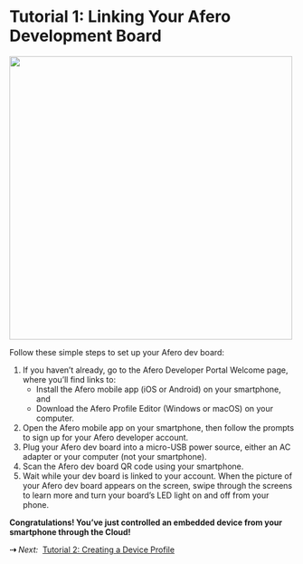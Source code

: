 # Tutorial 1: Linking Your Afero Development Board

<img src="../img/OOBEMod_fr_board.png" width="500" style="vertical-align:middle;margin:0px 0px;border:none">

Follow these simple steps to set up your Afero dev board:

<ol class="af-ol">
	<li>If you haven’t already, go to the Afero Developer Portal Welcome page, where you’ll find links to:
		<ul class="af-ul-2">
			<li>Install the Afero mobile app (iOS or Android) on your smartphone, and</li>
			<li>Download the Afero Profile Editor (Windows or macOS) on your computer.</li>
		</ul>
<!--		<p>There’s also a “quick link” to the Hardware Products page for ordering Afero hardware development boards.</p>-->
	</li>
	<li>Open the Afero mobile app on your smartphone, then follow the prompts to sign up for your Afero developer account.</li>
	<li>Plug your Afero dev board into a micro-USB power source, either an AC adapter or your computer (not your smartphone).</li>
	<li>Scan the Afero dev board QR code using your smartphone.</li>
	<li>Wait while your dev board is linked to your account. When the picture of your Afero dev board appears on the screen, swipe through the screens to learn more and turn your board’s LED light on and off from your phone.</li>
</ol>

<strong>Congratulations! You’ve just controlled an embedded device from your smartphone through the Cloud!</strong>

<strong>&#8674;</strong> <em>Next:</em>&nbsp;&nbsp;[Tutorial 2: Creating a Device Profile](../Lesson2)